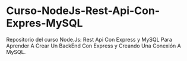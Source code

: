 # Curso-NodeJs-Rest-Api-Con-Expres-MySQL
Repositorio del curso Node.Js: Rest Api Con Express y MySQL Para Aprender A Crear Un BackEnd Con Express y Creando Una Conexión A MySQL.
